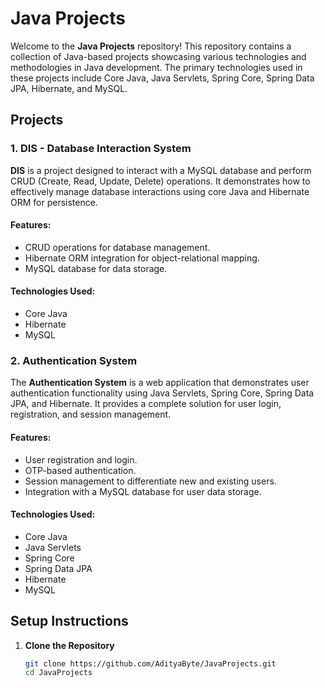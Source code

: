# Java Projects

Welcome to the **Java Projects** repository! This repository contains a collection of Java-based projects showcasing various technologies and methodologies in Java development. The primary technologies used in these projects include Core Java, Java Servlets, Spring Core, Spring Data JPA, Hibernate, and MySQL.

## Projects

### 1. DIS - Database Interaction System

**DIS** is a project designed to interact with a MySQL database and perform CRUD (Create, Read, Update, Delete) operations. It demonstrates how to effectively manage database interactions using core Java and Hibernate ORM for persistence.

#### Features:
- CRUD operations for database management.
- Hibernate ORM integration for object-relational mapping.
- MySQL database for data storage.

#### Technologies Used:
- Core Java
- Hibernate
- MySQL

### 2. Authentication System

The **Authentication System** is a web application that demonstrates user authentication functionality using Java Servlets, Spring Core, Spring Data JPA, and Hibernate. It provides a complete solution for user login, registration, and session management.

#### Features:
- User registration and login.
- OTP-based authentication.
- Session management to differentiate new and existing users.
- Integration with a MySQL database for user data storage.

#### Technologies Used:
- Core Java
- Java Servlets
- Spring Core
- Spring Data JPA
- Hibernate
- MySQL

## Setup Instructions

1. **Clone the Repository**
   ```bash
   git clone https://github.com/AdityaByte/JavaProjects.git
   cd JavaProjects
